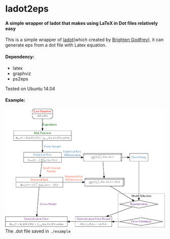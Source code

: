 # ladot2eps
#### A simple wrapper of ladot that makes using LaTeX in Dot files relatively easy

This is a simple wrapper of [ladot](http://brighten.bigw.org/projects/ladot/)(which created by [Brighten Godfrey](http://brighten.bigw.org/)), it can generate eps from a dot file with Latex equation.

#### Dependency:
  - latex
  - graphviz
  - ps2eps

Tested on Ubuntu 14.04

#### Example:
![Example](./lossfunc.png)
The .dot file saved in `./example`
